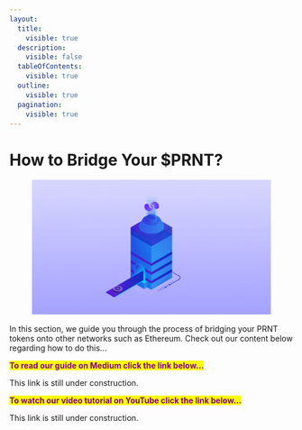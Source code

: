 ```yaml
---
layout:
  title:
    visible: true
  description:
    visible: false
  tableOfContents:
    visible: true
  outline:
    visible: true
  pagination:
    visible: true
---
```


# How to Bridge Your $PRNT?

<figure><img src="../../.gitbook/assets/BridgePRNT.gif" alt=""><figcaption></figcaption></figure>

In this section, we guide you through the process of bridging your PRNT tokens onto other networks such as Ethereum. Check out our content below regarding how to do this...

<mark style="color:purple;">**To read our guide on Medium click the link below...**</mark>

This link is still under construction.

<mark style="color:purple;">**To watch our video tutorial on YouTube click the link below...**</mark>

This link is still under construction.



